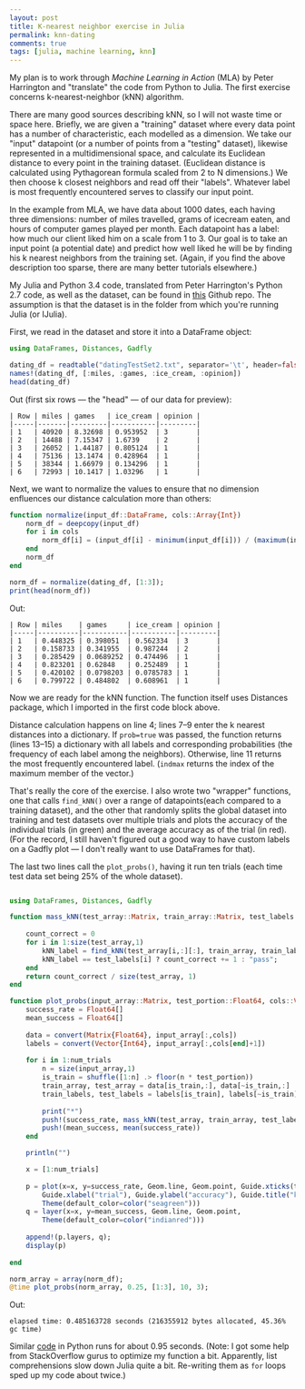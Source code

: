 ```yaml
---
layout: post
title: K-nearest neighbor exercise in Julia
permalink: knn-dating
comments: true
tags: [julia, machine learning, knn]
---
```


My plan is to work through *Machine Learning in Action* (MLA) by Peter Harrington and "translate" the code from Python to Julia. The first exercise concerns k-nearest-neighbor (kNN) algorithm.

<!-- more -->

There are many good sources describing kNN, so I will not waste time or space here. Briefly, we are given a "training" dataset where every data point has a number of characteristic, each modelled as a dimension. We take our "input" datapoint (or a number of points from a "testing" dataset), likewise represented in a multidimensional space, and calculate its Euclidean distance to every point in the training dataset. (Euclidean distance is calculated using Pythagorean formula scaled from 2 to N dimensions.) We then choose k closest neighbors and read off their "labels". Whatever label is most frequently encountered serves to classify our input point.

In the example from MLA, we have data about 1000 dates, each having three dimensions: number of miles travelled, grams of icecream eaten, and hours of computer games played per month. Each datapoint has a label: how much our client liked him on a scale from 1 to 3. Our goal is to take an input point (a potential date) and predict how well liked he will be by finding his k nearest neighbors from the training set. (Again, if you find the above description too sparse, there are many better tutorials elsewhere.)

My Julia and Python 3.4 code, translated from Peter Harrington's Python 2.7 code, as well as the dataset, can be found in [this](https://github.com/aflyax/Julia/tree/master/machine_learning_in_action/ch%202) Github repo. The assumption is that the dataset is in the folder from which you're running Julia (or IJulia).

First, we read in the dataset and store it into a DataFrame object:

```julia
using DataFrames, Distances, Gadfly

dating_df = readtable("datingTestSet2.txt", separator='\t', header=false);
names!(dating_df, [:miles, :games, :ice_cream, :opinion])
head(dating_df)
```

Out (first six rows — the "head" — of our data for preview):

```
| Row | miles | games   | ice_cream | opinion |
|-----|-------|---------|-----------|---------|
| 1   | 40920 | 8.32698 | 0.953952  | 3       |
| 2   | 14488 | 7.15347 | 1.6739    | 2       |
| 3   | 26052 | 1.44187 | 0.805124  | 1       |
| 4   | 75136 | 13.1474 | 0.428964  | 1       |
| 5   | 38344 | 1.66979 | 0.134296  | 1       |
| 6   | 72993 | 10.1417 | 1.03296   | 1       |
```

Next, we want to normalize the values to ensure that no dimension enfluences our distance calculation more than others:

```julia
function normalize(input_df::DataFrame, cols::Array{Int})
    norm_df = deepcopy(input_df)
    for i in cols
        norm_df[i] = (input_df[i] - minimum(input_df[i])) / (maximum(input_df[i]) - minimum(input_df[i]))
    end
    norm_df
end

norm_df = normalize(dating_df, [1:3]);
print(head(norm_df))
```

Out:

```
| Row | miles    | games     | ice_cream | opinion |
|-----|----------|-----------|-----------|---------|
| 1   | 0.448325 | 0.398051  | 0.562334  | 3       |
| 2   | 0.158733 | 0.341955  | 0.987244  | 2       |
| 3   | 0.285429 | 0.0689252 | 0.474496  | 1       |
| 4   | 0.823201 | 0.62848   | 0.252489  | 1       |
| 5   | 0.420102 | 0.0798203 | 0.0785783 | 1       |
| 6   | 0.799722 | 0.484802  | 0.608961  | 1       |
```

Now we are ready for the kNN function. The function itself uses Distances package, which I imported in the first code block above.

<code data-gist-id="abcbea50f614c8479bc7" data-gist-hide-footer="true"></code>

Distance calculation happens on line 4; lines 7–9 enter the k nearest distances into a dictionary. If `prob=true` was passed, the function returns (lines 13–15) a dictionary with all labels and corresponding probabilities (the frequency of each label among the neighbors). Otherwise, line 11 returns the most frequently encountered label. (`indmax` returns the index of the maximum member of the vector.)

That's really the core of the exercise. I also wrote two "wrapper" functions, one that calls `find_kNN()` over a range of datapoints(each compared to a training dataset), and the other that randomly splits the global dataset into training and test datasets over multiple trials and plots the accuracy of the individual trials (in green) and the average accuracy as of the trial (in red). (For the record, I still haven't figured out a good way to have custom labels on a Gadfly plot — I don't really want to use DataFrames for that).

The last two lines call the `plot_probs()`, having it run ten trials (each time test data set being 25% of the whole dataset).

```julia

using DataFrames, Distances, Gadfly

function mass_kNN(test_array::Matrix, train_array::Matrix, test_labels::Vector, train_labels::Vector, k::Int64)
    
    count_correct = 0
    for i in 1:size(test_array,1)
        kNN_label = find_kNN(test_array[i,:][:], train_array, train_labels, k = k)
        kNN_label == test_labels[i] ? count_correct += 1 : "pass";
    end    
    return count_correct / size(test_array, 1)
end

function plot_probs(input_array::Matrix, test_portion::Float64, cols::Vector, num_trials::Int64, k::Int64)
    success_rate = Float64[]
    mean_success = Float64[]
    
    data = convert(Matrix{Float64}, input_array[:,cols])
    labels = convert(Vector{Int64}, input_array[:,cols[end]+1])
    
    for i in 1:num_trials
        n = size(input_array,1)
        is_train = shuffle([1:n] .> floor(n * test_portion))
        train_array, test_array = data[is_train,:], data[~is_train,:]
        train_labels, test_labels = labels[is_train], labels[~is_train]
        
        print("*")
        push!(success_rate, mass_kNN(test_array, train_array, test_labels, train_labels, k))
        push!(mean_success, mean(success_rate))
    end

    println("")

    x = [1:num_trials]
    
    p = plot(x=x, y=success_rate, Geom.line, Geom.point, Guide.xticks(ticks=x),
        Guide.xlabel("trial"), Guide.ylabel("accuracy"), Guide.title("kNN runs"), 
        Theme(default_color=color("seagreen")))
    q = layer(x=x, y=mean_success, Geom.line, Geom.point,
        Theme(default_color=color("indianred")))
    
    append!(p.layers, q);
    display(p)
    
end

norm_array = array(norm_df);
@time plot_probs(norm_array, 0.25, [1:3], 10, 3);
```

Out:

`elapsed time: 0.485163728 seconds (216355912 bytes allocated, 45.36% gc time)`
<object type="image/svg+xml" data="\images\kNN.svg"></object>

Similar [code](http://nbviewer.ipython.org/github/aflyax/Julia/blob/master/machine_learning_in_action/ch%202/dating_kNN_py.ipynb) in Python runs for about 0.95 seconds. (Note: I got some help from StackOverflow gurus to optimize my function a bit. Apparently, list comprehensions slow down Julia quite a bit. Re-writing them as `for` loops sped up my code about twice.)
